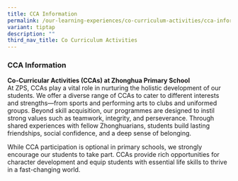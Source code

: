 ```yaml
---
title: CCA Information
permalink: /our-learning-experiences/co-curriculum-activities/cca-information/
variant: tiptap
description: ""
third_nav_title: Co Curriculum Activities
---
```

<h3><strong>CCA Information</strong></h3>
<p><strong>Co-Curricular Activities (CCAs) at Zhonghua Primary School</strong>
<br>At ZPS, CCAs play a vital role in nurturing the holistic development of
our students. We offer a diverse range of CCAs to cater to different interests
and strengths—from sports and performing arts to clubs and uniformed groups.
Beyond skill acquisition, our programmes are designed to instil strong
values such as teamwork, integrity, and perseverance. Through shared experiences
with fellow Zhonghuarians, students build lasting friendships, social confidence,
and a deep sense of belonging.</p>
<p>While CCA participation is optional in primary schools, we strongly encourage
our students to take part. CCAs provide rich opportunities for character
development and equip students with essential life skills to thrive in
a fast-changing world.</p>
